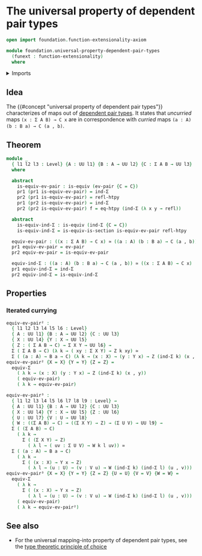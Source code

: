 # The universal property of dependent pair types

```agda
open import foundation.function-extensionality-axiom

module foundation.universal-property-dependent-pair-types
  (funext : function-extensionality)
  where
```

<details><summary>Imports</summary>

```agda
open import foundation.dependent-pair-types
open import foundation.function-extensionality funext
open import foundation.universe-levels

open import foundation-core.equivalences
open import foundation-core.functoriality-dependent-pair-types
open import foundation-core.homotopies
open import foundation-core.identity-types
```

</details>

## Idea

The {{#concept "universal property of dependent pair types"}} characterizes of
maps out of [dependent pair types](foundation.dependent-pair-types.md). It
states that _uncurried_ maps `(x : Σ A B) → C x` are in correspondence with
_curried_ maps `(a : A) (b : B a) → C (a , b)`.

## Theorem

```agda
module _
  { l1 l2 l3 : Level} {A : UU l1} {B : A → UU l2} {C : Σ A B → UU l3}
  where

  abstract
    is-equiv-ev-pair : is-equiv (ev-pair {C = C})
    pr1 (pr1 is-equiv-ev-pair) = ind-Σ
    pr2 (pr1 is-equiv-ev-pair) = refl-htpy
    pr1 (pr2 is-equiv-ev-pair) = ind-Σ
    pr2 (pr2 is-equiv-ev-pair) f = eq-htpy (ind-Σ (λ x y → refl))

  abstract
    is-equiv-ind-Σ : is-equiv (ind-Σ {C = C})
    is-equiv-ind-Σ = is-equiv-is-section is-equiv-ev-pair refl-htpy

  equiv-ev-pair : ((x : Σ A B) → C x) ≃ ((a : A) (b : B a) → C (a , b))
  pr1 equiv-ev-pair = ev-pair
  pr2 equiv-ev-pair = is-equiv-ev-pair

  equiv-ind-Σ : ((a : A) (b : B a) → C (a , b)) ≃ ((x : Σ A B) → C x)
  pr1 equiv-ind-Σ = ind-Σ
  pr2 equiv-ind-Σ = is-equiv-ind-Σ
```

## Properties

### Iterated currying

```agda
equiv-ev-pair² :
  { l1 l2 l3 l4 l5 l6 : Level}
  { A : UU l1} {B : A → UU l2} {C : UU l3}
  { X : UU l4} {Y : X → UU l5}
  { Z : ( Σ A B → C) → Σ X Y → UU l6} →
  Σ ( Σ A B → C) (λ k → ( xy : Σ X Y) → Z k xy) ≃
  Σ ( (a : A) → B a → C) (λ k → (x : X) → (y : Y x) → Z (ind-Σ k) (x , y))
equiv-ev-pair² {X = X} {Y = Y} {Z = Z} =
  equiv-Σ
    ( λ k → (x : X) (y : Y x) → Z (ind-Σ k) (x , y))
    ( equiv-ev-pair)
    ( λ k → equiv-ev-pair)

equiv-ev-pair³ :
  { l1 l2 l3 l4 l5 l6 l7 l8 l9 : Level} →
  { A : UU l1} {B : A → UU l2} {C : UU l3}
  { X : UU l4} {Y : X → UU l5} {Z : UU l6}
  { U : UU l7} {V : U → UU l8}
  { W : ((Σ A B) → C) → ((Σ X Y) → Z) → (Σ U V) → UU l9} →
  Σ ( (Σ A B) → C)
    ( λ k →
      Σ ( (Σ X Y) → Z)
        ( λ l → ( uv : Σ U V) → W k l uv)) ≃
  Σ ( (a : A) → B a → C)
    ( λ k →
      Σ ( (x : X) → Y x → Z)
        ( λ l → (u : U) → (v : V u) → W (ind-Σ k) (ind-Σ l) (u , v)))
equiv-ev-pair³ {X = X} {Y = Y} {Z = Z} {U = U} {V = V} {W = W} =
  equiv-Σ
    ( λ k →
      Σ ( (x : X) → Y x → Z)
        ( λ l → (u : U) → (v : V u) → W (ind-Σ k) (ind-Σ l) (u , v)))
    ( equiv-ev-pair)
    ( λ k → equiv-ev-pair²)
```

## See also

- For the universal mapping-into property of dependent pair types, see the
  [type theoretic principle of choice](foundation-core.type-theoretic-principle-of-choice.md)
